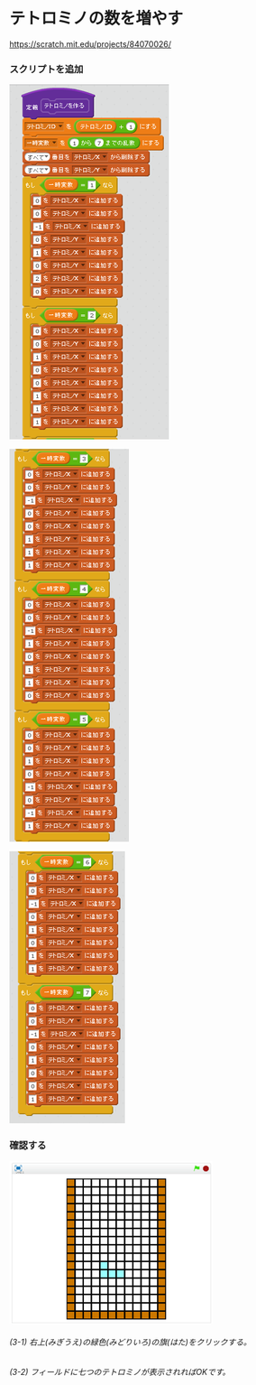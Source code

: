 # テトロミノの数を増やす

https://scratch.mit.edu/projects/84070026/

### スクリプトを追加

![](t001.png)

![](t002.png)

![](t003.png)

### 確認する

![](test.png)



###### (3-1) 右上(みぎうえ)の緑色(みどりいろ)の旗(はた)をクリックする。

###### (3-2) フィールドに七つのテトロミノが表示されればOKです。


